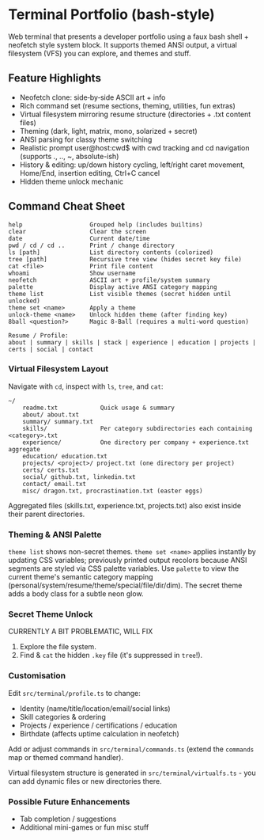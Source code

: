 # Terminal Portfolio (bash‑style)

Web terminal that presents a developer portfolio using a faux bash shell + neofetch style system block. It supports themed ANSI output, a virtual filesystem (VFS) you can explore, and themes and stuff.

## Feature Highlights
* Neofetch clone: side‑by‑side ASCII art + info
* Rich command set (resume sections, theming, utilities, fun extras)
* Virtual filesystem mirroring resume structure (directories + .txt content files)
* Theming (dark, light, matrix, mono, solarized + secret)
* ANSI parsing for classy theme switching
* Realistic prompt user@host:cwd$ with cwd tracking and cd navigation (supports ., .., ~, absolute-ish)
* History & editing: up/down history cycling, left/right caret movement, Home/End, insertion editing, Ctrl+C cancel
* Hidden theme unlock mechanic

## Command Cheat Sheet
```
help                   Grouped help (includes builtins)
clear                  Clear the screen
date                   Current date/time
pwd / cd / cd ..       Print / change directory
ls [path]              List directory contents (colorized)
tree [path]            Recursive tree view (hides secret key file)
cat <file>             Print file content
whoami                 Show username
neofetch               ASCII art + profile/system summary
palette                Display active ANSI category mapping
theme list             List visible themes (secret hidden until unlocked)
theme set <name>       Apply a theme
unlock-theme <name>    Unlock hidden theme (after finding key)
8ball <question?>      Magic 8-Ball (requires a multi-word question)

Resume / Profile:
about | summary | skills | stack | experience | education | projects | certs | social | contact
```

### Virtual Filesystem Layout
Navigate with `cd`, inspect with `ls`, `tree`, and `cat`:
```
~/
	readme.txt            Quick usage & summary
	about/ about.txt
	summary/ summary.txt
	skills/               Per category subdirectories each containing <category>.txt
	experience/           One directory per company + experience.txt aggregate
	education/ education.txt
	projects/ <project>/ project.txt (one directory per project)
	certs/ certs.txt
	social/ github.txt, linkedin.txt
	contact/ email.txt
	misc/ dragon.txt, procrastination.txt (easter eggs)
```
Aggregated files (skills.txt, experience.txt, projects.txt) also exist inside their parent directories.

### Theming & ANSI Palette
`theme list` shows non-secret themes. `theme set <name>` applies instantly by updating CSS variables; previously printed output recolors because ANSI segments are styled via CSS palette variables. Use `palette` to view the current theme's semantic category mapping (personal/system/resume/theme/special/file/dir/dim). The secret theme adds a body class for a subtle neon glow.

### Secret Theme Unlock
CURRENTLY A BIT PROBLEMATIC, WILL FIX
1. Explore the file system.
2. Find & `cat` the hidden `.key` file (it's suppressed in `tree`!).

### Customisation
Edit `src/terminal/profile.ts` to change:
* Identity (name/title/location/email/social links)
* Skill categories & ordering
* Projects / experience / certifications / education
* Birthdate (affects uptime calculation in neofetch)

Add or adjust commands in `src/terminal/commands.ts` (extend the `commands` map or themed command handler). 

Virtual filesystem structure is generated in `src/terminal/virtualfs.ts` - you can add dynamic files or new directories there.

### Possible Future Enhancements
* Tab completion / suggestions
* Additional mini-games or fun misc stuff